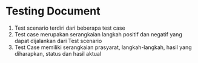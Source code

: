 # Testing Document

1. Test scenario terdiri dari beberapa test case
2. Test case merupakan serangkaian langkah positif dan negatif yang dapat dijalankan dari Test scenario
3. Test Case memiliki serangkaian prasyarat, langkah-langkah, hasil yang diharapkan, status dan hasil aktual
